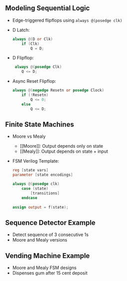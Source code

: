  ## Modeling Sequential Logic

- Edge-triggered flipflops using `always @(posedge clk)` 

- D Latch:
    ```verilog
    always @(D or Clk)
        if (Clk) 
            Q = D;
    ```

- D Flipflop: 
    ```verilog
     always @(posedge Clk)
        Q <= D; 
    ```

- Async Reset Flipflop:
    ```verilog
    always @(negedge Resetn or posedge Clock)
        if (!Resetn)
            Q <= 0;  
        else
            Q <= D;
    ```

## Finite State Machines

- Moore vs Mealy
    - [[Moore]]: Output depends only on state
    - [[Mealy]]: Output depends on state + input

- FSM Verilog Template:

    ```verilog
    reg [state vars]  
    parameter [state encodings]
    
    always @(posedge clk) 
        case (state)
            [transitions] 
        endcase
        
    assign output = f(state); 
    ```

## Sequence Detector Example 

- Detect sequence of 3 consecutive 1s 
- Moore and Mealy versions

## Vending Machine Example

- Moore and Mealy FSM designs 
- Dispenses gum after 15 cent deposit

